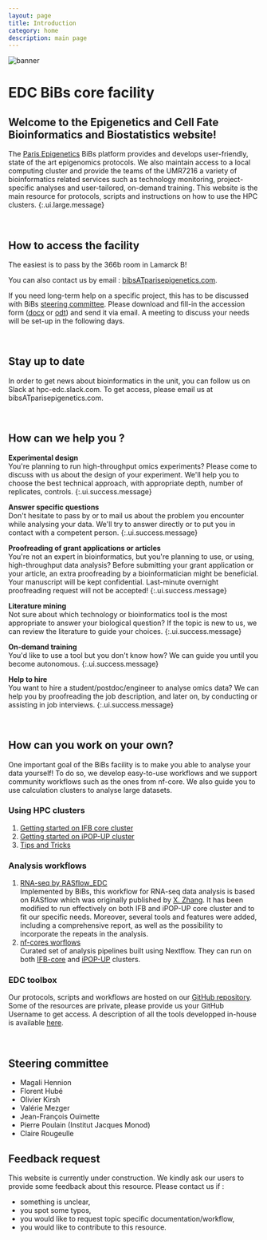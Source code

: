 ```yaml
---
layout: page
title: Introduction
category: home
description: main page
---
```


![banner]({{site.baseurl}}/images/banner.png)
# EDC BiBs core facility

## Welcome to the Epigenetics and Cell Fate Bioinformatics and Biostatistics website!

The [Paris Epigenetics](http://parisepigenetics.com) BiBs platform provides and develops user-friendly, state of the art epigenomics protocols.  We also maintain access to a local computing cluster and provide the teams of the UMR7216 a variety of bioinformatics related services such as technology monitoring, project-specific analyses and user-tailored, on-demand training. This website is the main resource for protocols, scripts and instructions on how to use the HPC clusters.
{:.ui.large.message}

<br/>

## How to access the facility

The easiest is to pass by the 366b room in Lamarck B! 

You can also contact us by email : [bibsATparisepigenetics.com](mailto:bibsATparisepigenetics.com).

If you need long-term help on a specific project, this has to be discussed with BiBs [steering committee](#steering-committee). Please download and fill-in the accession form ([docx]({{site.baseurl}}/documents/accession_plateforme.docx) or [odt]({{site.baseurl}}/documents/accession_plateforme.odt)) and send it via email. A meeting to discuss your needs will be set-up in the following days.

<br/>

## Stay up to date

In order to get news about bioinformatics in the unit, you can follow us on Slack at hpc-edc.slack.com. To get access, please email us at bibsATparisepigenetics.com.

<br/>

## How can we help you ?

<span> <b>Experimental design</b></span><br> You're planning to run high-throughput omics experiments? Please come to discuss with us about the design of your experiment. We'll help you to choose the best technical approach, with appropriate depth, number of replicates, controls. 
{:.ui.success.message}

<span> <b>Answer specific questions</b></span><br> Don't hesitate to pass by or to mail us about the problem you encounter while analysing your data. We'll try to answer directly or to put you in contact with a competent person. 
{:.ui.success.message} 

<span> <b>Proofreading of grant applications or articles</b></span><br> You're not an expert in bioinformatics, but you're planning to use, or using, high-throughput data analysis? Before submitting your grant application or your article, an extra proofreading by a bioinformatician might be beneficial. Your manuscript will be kept confidential. Last-minute overnight proofreading request will not be accepted! 
{:.ui.success.message}

<span> <b>Literature mining</b></span><br> Not sure about which technology or bioinformatics tool is the most appropriate to answer your biological question? If the topic is new to us, we can review the literature to guide your choices. 
{:.ui.success.message}

<span> <b>On-demand training</b></span><br> You'd like to use a tool but you don't know how? We can guide you until you become autonomous. 
{:.ui.success.message}

<span> <b>Help to hire</b></span><br> You want to hire a student/postdoc/engineer to analyse omics data? We can help you by proofreading the job description, and later on, by conducting or assisting in job interviews. 
{:.ui.success.message}


<br/>

## How can you work on your own? 

One important goal of the BiBs facility is to make you able to analyse your data yourself! To do so, we develop easy-to-use workflows and we support community workflows such as the ones from nf-core. We also guide you to use calculation clusters to analyse large datasets. 

### Using HPC clusters
1. [Getting started on IFB core cluster]({{site.baseurl}}/cluster/ifb/#/cluster)
2. [Getting started on iPOP-UP cluster]({{site.baseurl}}/cluster/ipopup/#/cluster)
3. [Tips and Tricks]({{site.baseurl}}/cluster/tips/#/cluster)

### Analysis workflows
  1. [RNA-seq by RASflow_EDC]({{site.baseurl}}/edctools/workflows/rasflow_edc/#/edctools)  
  Implemented by BiBs, this workflow for RNA-seq data analysis is based on RASflow which was originally published by [X. Zhang](https://bmcbioinformatics.biomedcentral.com/articles/10.1186/s12859-020-3433-x). It has been modified to run effectively on both IFB and iPOP-UP core cluster and to fit our specific needs. Moreover, several tools and features were added, including a comprehensive report, as well as the possibility to incorporate the repeats in the analysis. 
  2. [nf-cores worflows]({{site.baseurl}}/edctools/workflows/nf-cores/#/edctools/)  
  Curated set of analysis pipelines built using Nextflow. They can run on both [IFB-core](https://www.france-bioinformatique.fr/cluster-ifb-core/) and [iPOP-UP](https://ipop-up.docs.rpbs.univ-paris-diderot.fr/documentation/) clusters. 

### EDC toolbox
Our protocols, scripts and workflows are hosted on our [GitHub repository](https://github.com/parisepigenetics). Some of the resources are private, please provide us your GitHub Username to get access. A description of all the tools developped in-house is available [here]({{site.baseurl}}/edctools/githubrepo/#/edctools). 

<br/>

## Steering committee

- Magali Hennion
- Florent Hubé
- Olivier Kirsh
- Valérie Mezger
- Jean-François Ouimette
- Pierre Poulain (Institut Jacques Monod)
- Claire Rougeulle

## Feedback request

This website is currently under construction. We kindly ask our users to provide some feedback about this resource. Please contact us if :

- something is unclear, 
- you spot some typos,
- you would like to request topic specific documentation/workflow,
- you would like to contribute to this resource. 
